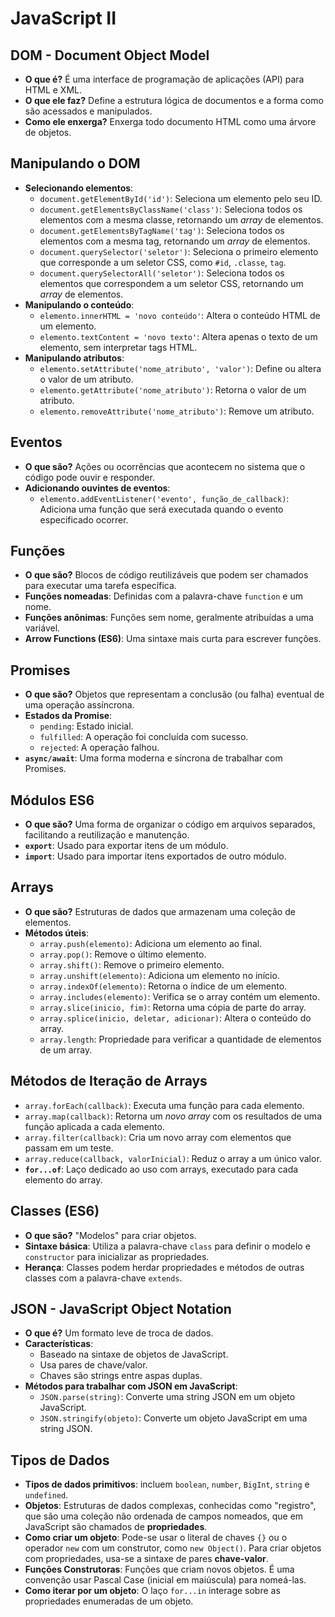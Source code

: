 # JavaScript II

## DOM - Document Object Model

* **O que é?** É uma interface de programação de aplicações (API) para HTML e XML.
* **O que ele faz?** Define a estrutura lógica de documentos e a forma como são acessados e manipulados.
* **Como ele enxerga?** Enxerga todo documento HTML como uma árvore de objetos.

## Manipulando o DOM

* **Selecionando elementos**:
    * `document.getElementById('id')`: Seleciona um elemento pelo seu ID.
    * `document.getElementsByClassName('class')`: Seleciona todos os elementos com a mesma classe, retornando um *array* de elementos.
    * `document.getElementsByTagName('tag')`: Seleciona todos os elementos com a mesma tag, retornando um *array* de elementos.
    * `document.querySelector('seletor')`: Seleciona o primeiro elemento que corresponde a um seletor CSS, como `#id`, `.classe`, `tag`.
    * `document.querySelectorAll('seletor')`: Seleciona todos os elementos que correspondem a um seletor CSS, retornando um *array* de elementos.
* **Manipulando o conteúdo**:
    * `elemento.innerHTML = 'novo conteúdo'`: Altera o conteúdo HTML de um elemento.
    * `elemento.textContent = 'novo texto'`: Altera apenas o texto de um elemento, sem interpretar tags HTML.
* **Manipulando atributos**:
    * `elemento.setAttribute('nome_atributo', 'valor')`: Define ou altera o valor de um atributo.
    * `elemento.getAttribute('nome_atributo')`: Retorna o valor de um atributo.
    * `elemento.removeAttribute('nome_atributo')`: Remove um atributo.

## Eventos

* **O que são?** Ações ou ocorrências que acontecem no sistema que o código pode ouvir e responder.
* **Adicionando ouvintes de eventos**:
    * `elemento.addEventListener('evento', função_de_callback)`: Adiciona uma função que será executada quando o evento especificado ocorrer.

## Funções

* **O que são?** Blocos de código reutilizáveis que podem ser chamados para executar uma tarefa específica.
* **Funções nomeadas**: Definidas com a palavra-chave `function` e um nome.
* **Funções anônimas**: Funções sem nome, geralmente atribuídas a uma variável.
* **Arrow Functions (ES6)**: Uma sintaxe mais curta para escrever funções.

## Promises

* **O que são?** Objetos que representam a conclusão (ou falha) eventual de uma operação assíncrona.
* **Estados da Promise**:
    * `pending`: Estado inicial.
    * `fulfilled`: A operação foi concluída com sucesso.
    * `rejected`: A operação falhou.
* **`async/await`**: Uma forma moderna e síncrona de trabalhar com Promises.

## Módulos ES6

* **O que são?** Uma forma de organizar o código em arquivos separados, facilitando a reutilização e manutenção.
* **`export`**: Usado para exportar itens de um módulo.
* **`import`**: Usado para importar itens exportados de outro módulo.

## Arrays

* **O que são?** Estruturas de dados que armazenam uma coleção de elementos.
* **Métodos úteis**:
    * `array.push(elemento)`: Adiciona um elemento ao final.
    * `array.pop()`: Remove o último elemento.
    * `array.shift()`: Remove o primeiro elemento.
    * `array.unshift(elemento)`: Adiciona um elemento no início.
    * `array.indexOf(elemento)`: Retorna o índice de um elemento.
    * `array.includes(elemento)`: Verifica se o array contém um elemento.
    * `array.slice(inicio, fim)`: Retorna uma cópia de parte do array.
    * `array.splice(inicio, deletar, adicionar)`: Altera o conteúdo do array.
    * `array.length`: Propriedade para verificar a quantidade de elementos de um array.

## Métodos de Iteração de Arrays

* `array.forEach(callback)`: Executa uma função para cada elemento.
* `array.map(callback)`: Retorna um *novo array* com os resultados de uma função aplicada a cada elemento.
* `array.filter(callback)`: Cria um novo array com elementos que passam em um teste.
* `array.reduce(callback, valorInicial)`: Reduz o array a um único valor.
* **`for...of`**: Laço dedicado ao uso com arrays, executado para cada elemento do array.

## Classes (ES6)

* **O que são?** "Modelos" para criar objetos.
* **Sintaxe básica**: Utiliza a palavra-chave `class` para definir o modelo e `constructor` para inicializar as propriedades.
* **Herança**: Classes podem herdar propriedades e métodos de outras classes com a palavra-chave `extends`.

## JSON - JavaScript Object Notation

* **O que é?** Um formato leve de troca de dados.
* **Características**:
    * Baseado na sintaxe de objetos de JavaScript.
    * Usa pares de chave/valor.
    * Chaves são strings entre aspas duplas.
* **Métodos para trabalhar com JSON em JavaScript**:
    * `JSON.parse(string)`: Converte uma string JSON em um objeto JavaScript.
    * `JSON.stringify(objeto)`: Converte um objeto JavaScript em uma string JSON.

## Tipos de Dados

* **Tipos de dados primitivos**: incluem `boolean`, `number`, `BigInt`, `string` e `undefined`.
* **Objetos**: Estruturas de dados complexas, conhecidas como "registro", que são uma coleção não ordenada de campos nomeados, que em JavaScript são chamados de **propriedades**.
* **Como criar um objeto**: Pode-se usar o literal de chaves `{}` ou o operador `new` com um construtor, como `new Object()`. Para criar objetos com propriedades, usa-se a sintaxe de pares **chave-valor**.
* **Funções Construtoras**: Funções que criam novos objetos. É uma convenção usar Pascal Case (inicial em maiúscula) para nomeá-las.
* **Como iterar por um objeto**: O laço `for...in` interage sobre as propriedades enumeradas de um objeto.